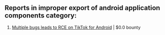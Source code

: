 ## Reports in improper export of android application components category:
1. [Multiple bugs leads to RCE on TikTok for Android](https://hackerone.com/reports/1065500) | $0.0 bounty